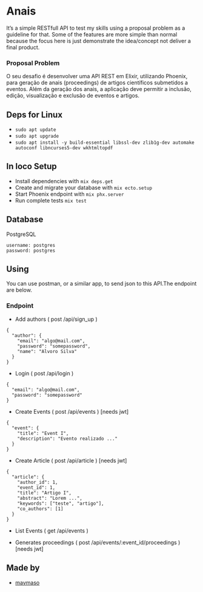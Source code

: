 # Anais

It’s a simple RESTfull API to test my skills using a proposal problem as a guideline for that. Some of the features are more simple than normal because the focus here is
just demonstrate the idea/concept not deliver a final product.

### Proposal Problem

  O seu desafio é desenvolver uma API REST em Elixir, utilizando Phoenix, para geração de anais (proceedings) de artigos científicos submetidos a eventos. Além da geração dos anais, a aplicação deve permitir a inclusão, edição, visualização e exclusão de eventos e artigos.

## Deps for Linux

- `sudo apt update`
- `sudo apt upgrade`
- `sudo apt install -y build-essential libssl-dev zlib1g-dev automake autoconf libncurses5-dev wkhtmltopdf`

## In loco Setup

- Install dependencies with `mix deps.get`
- Create and migrate your database with `mix ecto.setup`
- Start Phoenix endpoint with `mix phx.server`
- Run complete tests `mix test`

## Database
  PostgreSQL
  ```
  username: postgres
  password: postgres
  ```

## Using

 You can use postman, or a similar app, to send json to this API.The endpoint are below.


### Endpoint

 - Add authors ( post /api/sign_up )
  ```
  {
    "author": {
      "email": "algo@mail.com",
      "password": "somepassword",
      "name": "Alvoro Silva"
    }
  }
  ```

 - Login ( post /api/login )
  ```
  {
    "email": "algo@mail.com",
    "password": "somepassword"
  }
  ```

 - Create Events ( post /api/events ) [needs jwt]
  ```
  {
    "event": {
      "title": "Event I",
      "description": "Evento realizado ..."
    }
  }
  ```

 - Create Article ( post /api/article ) [needs jwt]
  ```
  {
    "article": {
      "author_id": 1,
      "event_id": 1,
      "title": "Artigo I",
      "abstract": "Lorem ...",
      "keywords": ["teste", "artigo"],
      "co_authors": [1]
    }
  }
  ```

 - List Events ( get /api/events )

 - Generates proceedings ( post /api/events/:event_id/proceedings ) [needs jwt]

## Made by

 - [mavmaso](https://github.com/mavmaso)
